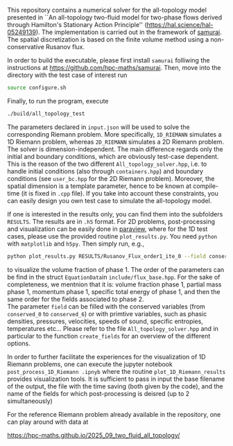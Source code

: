 This repository contains a numerical solver for the all-topology model presented in ``An all-topology two-fluid model for two-phase flows derived through Hamilton's Stationary Action Principle'' (https://hal.science/hal-05249139).
The implementation is carried out in the framework of [samurai](https://github.com/hpc-maths/samurai).
The spatial discretization is based on the finite volume method using a non-conservative Rusanov flux.

In order to build the executable, please first install ```samurai``` folliwing the instructions at https://github.com/hpc-maths/samurai. Then, move into the directory with the test case of interest run

```bash
source configure.sh
```

Finally, to run the program, execute

```bash
./build/all_topology_test
```

The parameters declared in ```input.json``` will be used to solve the corresponding Riemann problem. More specifically, ```1D_RIEMANN``` simulates a 1D Riemann problem, whereas ```2D_RIEMANN``` simulates a 2D Riemann problem. The solver is dimension-independent. The main difference regards only the initial and boundary conditions, which are obviously test-case dependent. This is the reason of the two different ```All_topology_solver.hpp```, i.e. to handle initial conditions (also through ```containers.hpp```) and boundary conditions (see ```user_bc.hpp``` for the 2D Riemann problem). Moreover, the spatial dimension is a template parameter, hence to be known at compile-time (it is fixed in ```.cpp``` file). If you take into account these constraints, you can easily design you own test case to simulate the all-topology model.

If one is interested in the results only, you can find them into the subfolders ```RESULTS```. The results are in ```.h5``` format. For 2D problems, post-processing and visualization can be easily done in [paraview](https://www.paraview.org/), where for the 1D test cases, please use the provided routine ```plot_results.py```. You need ```python``` with ```matplotlib``` and ```h5py```. Then simply run, e.g.,

```bash
python plot_results.py RESULTS/Rusanov_Flux_order1_ite_0 --field conserved_0
```

to visualize the volume fraction of phase 1. The order of the parameters can be find in the struct ```EquationData```in ```include/flux_base.hpp```. For the sake of completeness, we mentnion that it is: volume fraction phase 1, partial mass phase 1, momentum phase 1, specific total energy of phase 1, and then the same order for the fields associated to phase 2.\
The parameter ```field``` can be filled with the conserved variables (from ```conserved_0``` to ```conserved_6```) or with primtive variables, such as phasic densities, pressures, velocities, speeds of sound, specific entropies, temperatures etc... Please refer to the file ```All_topology_solver.hpp``` and in particular to the function ```create_fields``` for an overview of the different options. 


In order to further facilitate the experiences for the visualization of 1D Riemann problems, one can execute the jupyter notebook ```post_process_1D_Riemann
.ipnyb``` where the routine ```plot_1D_Riemann_results``` provides visualization tools. It is sufficient to pass in input the base filename of the output, the file with the time saving (both given by the code), and the name of the fields for which post-processing is deisred (up to 2 simultaneously)

For the reference Riemann problem already available in the repository, one can play around with data at

https://hpc-maths.github.io/2025_09_two_fluid_all_topology/
